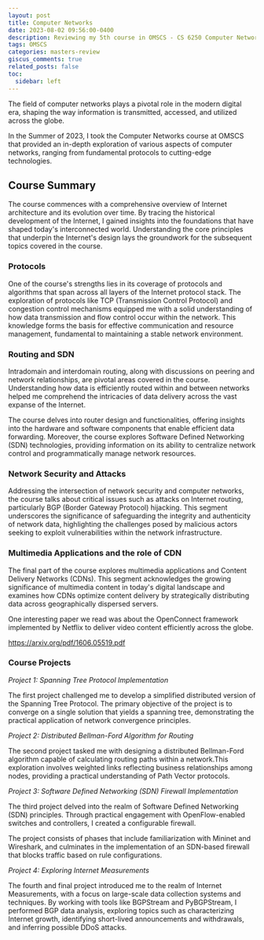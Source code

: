 ```yaml
---
layout: post
title: Computer Networks
date: 2023-08-02 09:56:00-0400
description: Reviewing my 5th course in OMSCS - CS 6250 Computer Networks
tags: OMSCS
categories: masters-review
giscus_comments: true
related_posts: false
toc:
  sidebar: left
---
```


The field of computer networks plays a pivotal role in the modern digital era, shaping the way information is transmitted, accessed, and utilized across the globe. 

In the Summer of 2023, I took the Computer Networks course at OMSCS that provided an in-depth exploration of various aspects of computer networks, ranging from fundamental protocols to cutting-edge technologies. 

## Course Summary

The course commences with a comprehensive overview of Internet architecture and its evolution over time. By tracing the historical development of the Internet, I gained insights into the foundations that have shaped today's interconnected world. Understanding the core principles that underpin the Internet's design lays the groundwork for the subsequent topics covered in the course.

### Protocols

One of the course's strengths lies in its coverage of protocols and algorithms that span across all layers of the Internet protocol stack. The exploration of protocols like TCP (Transmission Control Protocol) and congestion control mechanisms equipped me with a solid understanding of how data transmission and flow control occur within the network. This knowledge forms the basis for effective communication and resource management, fundamental to maintaining a stable network environment.

### Routing and SDN

Intradomain and interdomain routing, along with discussions on peering and network relationships, are pivotal areas covered in the course. Understanding how data is efficiently routed within and between networks helped me comprehend the intricacies of data delivery across the vast expanse of the Internet. 

The course delves into router design and functionalities, offering insights into the hardware and software components that enable efficient data forwarding. Moreover, the course explores Software Defined Networking (SDN) technologies, providing information on its ability to centralize network control and programmatically manage network resources.

### Network Security and Attacks

Addressing the intersection of network security and computer networks, the course talks about critical issues such as attacks on Internet routing, particularly BGP (Border Gateway Protocol) hijacking. This segment underscores the significance of safeguarding the integrity and authenticity of network data, highlighting the challenges posed by malicious actors seeking to exploit vulnerabilities within the network infrastructure.

### Multimedia Applications and the role of CDN

The final part of the course explores multimedia applications and Content Delivery Networks (CDNs). This segment acknowledges the growing significance of multimedia content in today's digital landscape and examines how CDNs optimize content delivery by strategically distributing data across geographically dispersed servers.

One interesting paper we read was about the OpenConnect framework implemented by Netflix to deliver video content efficiently across the globe.

https://arxiv.org/pdf/1606.05519.pdf


### Course Projects

*Project 1: Spanning Tree Protocol Implementation*

The first project challenged me to develop a simplified distributed version of the Spanning Tree Protocol. The primary objective of the project is to converge on a single solution that yields a spanning tree, demonstrating the practical application of network convergence principles.

*Project 2: Distributed Bellman-Ford Algorithm for Routing*

The second project tasked me with designing a distributed Bellman-Ford algorithm capable of calculating routing paths within a network.This exploration involves weighted links reflecting business relationships among nodes, providing a practical understanding of Path Vector protocols.

*Project 3: Software Defined Networking (SDN) Firewall Implementation*

The third project delved into the realm of Software Defined Networking (SDN) principles. Through practical engagement with OpenFlow-enabled switches and controllers, I created a configurable firewall. 

The project consists of phases that include familiarization with Mininet and Wireshark, and culminates in the implementation of an SDN-based firewall that blocks traffic based on rule configurations.


*Project 4: Exploring Internet Measurements*

The fourth and final project introduced me to the realm of Internet Measurements, with a focus on large-scale data collection systems and techniques. 
By working with tools like BGPStream and PyBGPStream, I performed BGP data analysis, exploring topics such as characterizing Internet growth, identifying short-lived announcements and withdrawals, and inferring possible DDoS attacks.